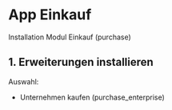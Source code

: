 # App Einkauf
Installation Modul Einkauf (purchase)

## 1. Erweiterungen installieren
Auswahl:
* Unternehmen kaufen (purchase_enterprise)